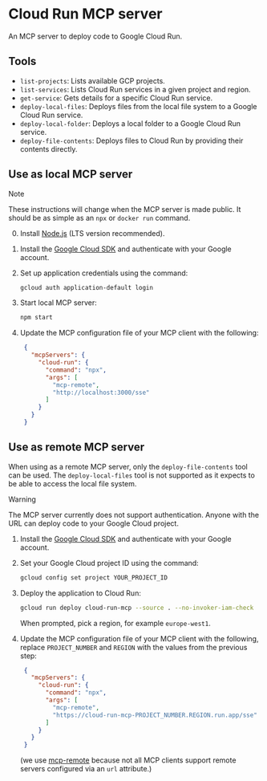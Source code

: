 # Cloud Run MCP server

An MCP server to deploy code to Google Cloud Run.

## Tools

- `list-projects`: Lists available GCP projects.
- `list-services`: Lists Cloud Run services in a given project and region.
- `get-service`: Gets details for a specific Cloud Run service.
- `deploy-local-files`: Deploys files from the local file system to a Google Cloud Run service.
- `deploy-local-folder`: Deploys a local folder to a Google Cloud Run service.
- `deploy-file-contents`: Deploys files to Cloud Run by providing their contents directly.

## Use as local MCP server

> [!NOTE]  
> These instructions will change when the MCP server is made public. It should be as simple as an `npx` or `docker run` command.


0. Install [Node.js](https://nodejs.org/en/download/) (LTS version recommended).

1. Install the [Google Cloud SDK](https://cloud.google.com/sdk/docs/install) and authenticate with your Google account.

2. Set up application credentials using the command:
   ```bash
   gcloud auth application-default login
   ```
3. Start local MCP server:
   ```bash
   npm start
   ```

4. Update the MCP configuration file of your MCP client with the following:
   ```json 
    {
      "mcpServers": {
        "cloud-run": {
          "command": "npx",
          "args": [
            "mcp-remote",
            "http://localhost:3000/sse"
          ]
        }
      }
    }
   ```

## Use as remote MCP server

When using as a remote MCP server, only the `deploy-file-contents` tool can be used. The `deploy-local-files` tool is not supported as it expects to be able to access the local file system.

> [!WARNING]  
> The MCP server currently does not support authentication. Anyone with the URL can deploy code to your Google Cloud project.

1. Install the [Google Cloud SDK](https://cloud.google.com/sdk/docs/install) and authenticate with your Google account.

2. Set your Google Cloud project ID using the command:
   ```bash
   gcloud config set project YOUR_PROJECT_ID
   ```
3. Deploy the application to Cloud Run:
   ```bash
   gcloud run deploy cloud-run-mcp --source . --no-invoker-iam-check
   ```
   When prompted, pick a region, for example `europe-west1`.

4. Update the MCP configuration file of your MCP client with the following, replace `PROJECT_NUMBER` and `REGION` with the values from the previous step:
   ```json 
    {
      "mcpServers": {
        "cloud-run": {
          "command": "npx",
          "args": [
            "mcp-remote",
            "https://cloud-run-mcp-PROJECT_NUMBER.REGION.run.app/sse"
          ]
        }
      }
    }
   ```

   (we use [mcp-remote](https://www.npmjs.com/package/mcp-remote) because not all MCP clients support remote servers configured via an `url` attribute.)
